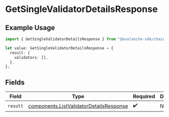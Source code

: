 # GetSingleValidatorDetailsResponse

## Example Usage

```typescript
import { GetSingleValidatorDetailsResponse } from "@avalanche-sdk/chainkit/models/operations";

let value: GetSingleValidatorDetailsResponse = {
  result: {
    validators: [],
  },
};
```

## Fields

| Field                                                                                              | Type                                                                                               | Required                                                                                           | Description                                                                                        |
| -------------------------------------------------------------------------------------------------- | -------------------------------------------------------------------------------------------------- | -------------------------------------------------------------------------------------------------- | -------------------------------------------------------------------------------------------------- |
| `result`                                                                                           | [components.ListValidatorDetailsResponse](../../models/components/listvalidatordetailsresponse.md) | :heavy_check_mark:                                                                                 | N/A                                                                                                |